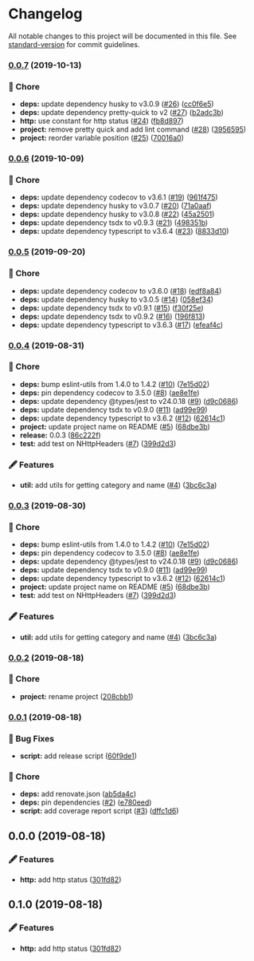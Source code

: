 # Changelog

All notable changes to this project will be documented in this file. See [standard-version](https://github.com/conventional-changelog/standard-version) for commit guidelines.

### [0.0.7](https://github.com/arnaud-zg/http-status/compare/v0.0.6...v0.0.7) (2019-10-13)


### 🔧 Chore

* **deps:** update dependency husky to v3.0.9 ([#26](https://github.com/arnaud-zg/http-status/issues/26)) ([cc0f6e5](https://github.com/arnaud-zg/http-status/commit/cc0f6e5))
* **deps:** update dependency pretty-quick to v2 ([#27](https://github.com/arnaud-zg/http-status/issues/27)) ([b2adc3b](https://github.com/arnaud-zg/http-status/commit/b2adc3b))
* **http:** use constant for http status ([#24](https://github.com/arnaud-zg/http-status/issues/24)) ([fb8d897](https://github.com/arnaud-zg/http-status/commit/fb8d897))
* **project:** remove pretty quick and add lint command ([#28](https://github.com/arnaud-zg/http-status/issues/28)) ([3956595](https://github.com/arnaud-zg/http-status/commit/3956595))
* **project:** reorder variable position ([#25](https://github.com/arnaud-zg/http-status/issues/25)) ([70016a0](https://github.com/arnaud-zg/http-status/commit/70016a0))

### [0.0.6](https://github.com/arnaud-zg/http-status/compare/v0.0.5...v0.0.6) (2019-10-09)

### 🔧 Chore

- **deps:** update dependency codecov to v3.6.1 ([#19](https://github.com/arnaud-zg/http-status/issues/19)) ([961f475](https://github.com/arnaud-zg/http-status/commit/961f475))
- **deps:** update dependency husky to v3.0.7 ([#20](https://github.com/arnaud-zg/http-status/issues/20)) ([71a0aaf](https://github.com/arnaud-zg/http-status/commit/71a0aaf))
- **deps:** update dependency husky to v3.0.8 ([#22](https://github.com/arnaud-zg/http-status/issues/22)) ([45a2501](https://github.com/arnaud-zg/http-status/commit/45a2501))
- **deps:** update dependency tsdx to v0.9.3 ([#21](https://github.com/arnaud-zg/http-status/issues/21)) ([498351b](https://github.com/arnaud-zg/http-status/commit/498351b))
- **deps:** update dependency typescript to v3.6.4 ([#23](https://github.com/arnaud-zg/http-status/issues/23)) ([8833d10](https://github.com/arnaud-zg/http-status/commit/8833d10))

### [0.0.5](https://github.com/arnaud-zg/http-status/compare/v0.0.4...v0.0.5) (2019-09-20)

### 🔧 Chore

- **deps:** update dependency codecov to v3.6.0 ([#18](https://github.com/arnaud-zg/http-status/issues/18)) ([edf8a84](https://github.com/arnaud-zg/http-status/commit/edf8a84))
- **deps:** update dependency husky to v3.0.5 ([#14](https://github.com/arnaud-zg/http-status/issues/14)) ([058ef34](https://github.com/arnaud-zg/http-status/commit/058ef34))
- **deps:** update dependency tsdx to v0.9.1 ([#15](https://github.com/arnaud-zg/http-status/issues/15)) ([f30f25e](https://github.com/arnaud-zg/http-status/commit/f30f25e))
- **deps:** update dependency tsdx to v0.9.2 ([#16](https://github.com/arnaud-zg/http-status/issues/16)) ([196f813](https://github.com/arnaud-zg/http-status/commit/196f813))
- **deps:** update dependency typescript to v3.6.3 ([#17](https://github.com/arnaud-zg/http-status/issues/17)) ([efeaf4c](https://github.com/arnaud-zg/http-status/commit/efeaf4c))

### [0.0.4](https://github.com/arnaud-zg/http-status/compare/v0.0.2...v0.0.4) (2019-08-31)

### 🔧 Chore

- **deps:** bump eslint-utils from 1.4.0 to 1.4.2 ([#10](https://github.com/arnaud-zg/http-status/issues/10)) ([7e15d02](https://github.com/arnaud-zg/http-status/commit/7e15d02))
- **deps:** pin dependency codecov to 3.5.0 ([#8](https://github.com/arnaud-zg/http-status/issues/8)) ([ae8e1fe](https://github.com/arnaud-zg/http-status/commit/ae8e1fe))
- **deps:** update dependency @types/jest to v24.0.18 ([#9](https://github.com/arnaud-zg/http-status/issues/9)) ([d9c0686](https://github.com/arnaud-zg/http-status/commit/d9c0686))
- **deps:** update dependency tsdx to v0.9.0 ([#11](https://github.com/arnaud-zg/http-status/issues/11)) ([ad99e99](https://github.com/arnaud-zg/http-status/commit/ad99e99))
- **deps:** update dependency typescript to v3.6.2 ([#12](https://github.com/arnaud-zg/http-status/issues/12)) ([62614c1](https://github.com/arnaud-zg/http-status/commit/62614c1))
- **project:** update project name on README ([#5](https://github.com/arnaud-zg/http-status/issues/5)) ([68dbe3b](https://github.com/arnaud-zg/http-status/commit/68dbe3b))
- **release:** 0.0.3 ([86c222f](https://github.com/arnaud-zg/http-status/commit/86c222f))
- **test:** add test on NHttpHeaders ([#7](https://github.com/arnaud-zg/http-status/issues/7)) ([399d2d3](https://github.com/arnaud-zg/http-status/commit/399d2d3))

### 🖋 Features

- **util:** add utils for getting category and name ([#4](https://github.com/arnaud-zg/http-status/issues/4)) ([3bc6c3a](https://github.com/arnaud-zg/http-status/commit/3bc6c3a))

### [0.0.3](https://github.com/arnaud-zg/http-response-status/compare/v0.0.2...v0.0.3) (2019-08-30)

### 🔧 Chore

- **deps:** bump eslint-utils from 1.4.0 to 1.4.2 ([#10](https://github.com/arnaud-zg/http-response-status/issues/10)) ([7e15d02](https://github.com/arnaud-zg/http-response-status/commit/7e15d02))
- **deps:** pin dependency codecov to 3.5.0 ([#8](https://github.com/arnaud-zg/http-response-status/issues/8)) ([ae8e1fe](https://github.com/arnaud-zg/http-response-status/commit/ae8e1fe))
- **deps:** update dependency @types/jest to v24.0.18 ([#9](https://github.com/arnaud-zg/http-response-status/issues/9)) ([d9c0686](https://github.com/arnaud-zg/http-response-status/commit/d9c0686))
- **deps:** update dependency tsdx to v0.9.0 ([#11](https://github.com/arnaud-zg/http-response-status/issues/11)) ([ad99e99](https://github.com/arnaud-zg/http-response-status/commit/ad99e99))
- **deps:** update dependency typescript to v3.6.2 ([#12](https://github.com/arnaud-zg/http-response-status/issues/12)) ([62614c1](https://github.com/arnaud-zg/http-response-status/commit/62614c1))
- **project:** update project name on README ([#5](https://github.com/arnaud-zg/http-response-status/issues/5)) ([68dbe3b](https://github.com/arnaud-zg/http-response-status/commit/68dbe3b))
- **test:** add test on NHttpHeaders ([#7](https://github.com/arnaud-zg/http-response-status/issues/7)) ([399d2d3](https://github.com/arnaud-zg/http-response-status/commit/399d2d3))

### 🖋 Features

- **util:** add utils for getting category and name ([#4](https://github.com/arnaud-zg/http-response-status/issues/4)) ([3bc6c3a](https://github.com/arnaud-zg/http-response-status/commit/3bc6c3a))

### [0.0.2](https://github.com/arnaud-zg/http-status/compare/v0.0.1...v0.0.2) (2019-08-18)

### 🔧 Chore

- **project:** rename project ([208cbb1](https://github.com/arnaud-zg/http-status/commit/208cbb1))

### [0.0.1](https://github.com/arnaud-zg/http-status/compare/v0.0.0...v0.0.1) (2019-08-18)

### 🐛 Bug Fixes

- **script:** add release script ([60f9de1](https://github.com/arnaud-zg/http-status/commit/60f9de1))

### 🔧 Chore

- **deps:** add renovate.json ([ab5da4c](https://github.com/arnaud-zg/http-status/commit/ab5da4c))
- **deps:** pin dependencies ([#2](https://github.com/arnaud-zg/http-status/issues/2)) ([e780eed](https://github.com/arnaud-zg/http-status/commit/e780eed))
- **script:** add coverage report script ([#3](https://github.com/arnaud-zg/http-status/issues/3)) ([dffc1d6](https://github.com/arnaud-zg/http-status/commit/dffc1d6))

## 0.0.0 (2019-08-18)

### 🖋 Features

- **http:** add http status ([301fd82](https://github.com/arnaud-zg/http-status/commit/301fd82))

## 0.1.0 (2019-08-18)

### 🖋 Features

- **http:** add http status ([301fd82](https://github.com/arnaud-zg/http-status/commit/301fd82))
